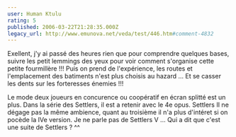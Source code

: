 ```yaml
---
user: Human Ktulu
rating: 5
published: 2006-03-22T21:28:35.000Z
legacy_url: http://www.emunova.net/veda/test/446.htm#comment-4832
---
```

Exellent, j'y ai passé des heures rien que pour comprendre quelques bases, suivre les petit lemmings des yeux pour voir comment s'organise cette petite fourmillère !!! Puis on prend de l'expérience, les routes et l'emplacement des batiments n'est plus choisis au hazard ... Et se casser les dents sur les forteresses énemies !!!

Le mode deux joueurs en concurence ou coopératif en écran splitté est un plus. Dans la série des Settlers, il est a retenir avec le 4e opus. Settlers II ne dégage pas la même ambience, quant au troisième il n'a plus d'intéret si on pocède la IVe version. Je ne parle pas de Settlers V ... Qui a dit que c'est une suite de Settlers ? ^^